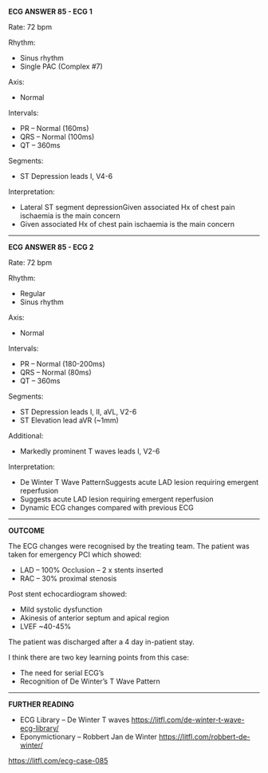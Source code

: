 **ECG ANSWER 85 - ECG 1**

Rate: 72 bpm 

Rhythm:
* Sinus rhythm 
* Single PAC (Complex #7) 

Axis:
* Normal  

Intervals:
* PR – Normal (160ms) 
* QRS – Normal (100ms) 
* QT – 360ms 

Segments:
* ST Depression leads I, V4-6 

Interpretation:
* Lateral ST segment depressionGiven associated Hx of chest pain ischaemia is the main concern 
* Given associated Hx of chest pain ischaemia is the main concern 

---------------

**ECG ANSWER 85 - ECG 2**

Rate: 72 bpm 

Rhythm:
* Regular 
* Sinus rhythm 

Axis:
* Normal  

Intervals:
* PR – Normal (180-200ms) 
* QRS – Normal (80ms) 
* QT – 360ms 

Segments:
* ST Depression leads I, II, aVL, V2-6 
* ST Elevation lead aVR (~1mm) 

Additional:
* Markedly prominent T waves leads I, V2-6 

Interpretation:
* De Winter T Wave PatternSuggests acute LAD lesion requiring emergent reperfusion  
* Suggests acute LAD lesion requiring emergent reperfusion  
* Dynamic ECG changes compared with previous ECG 

---------------

**OUTCOME**

The ECG changes were recognised by the treating team. The patient was taken for emergency PCI which showed:
* LAD – 100% Occlusion – 2 x stents inserted 
* RAC – 30% proximal stenosis 

Post stent echocardiogram showed:
* Mild systolic dysfunction 
* Akinesis of anterior septum and apical region 
* LVEF ~40-45% 

The patient was discharged after a 4 day in-patient stay.

I think there are two key learning points from this case:
* The need for serial ECG’s 
* Recognition of De Winter’s T Wave Pattern 

---------------

**FURTHER READING**
* ECG Library – De Winter T waves <https://litfl.com/de-winter-t-wave-ecg-library/>
* Eponymictionary – Robbert Jan de Winter <https://litfl.com/robbert-de-winter/>

<https://litfl.com/ecg-case-085>
